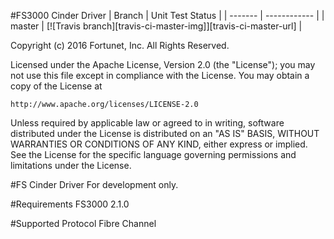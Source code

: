 #FS3000  Cinder Driver
| Branch  | Unit Test Status |
| ------- | ------------ |
| master  | [![Travis branch][travis-ci-master-img]][travis-ci-master-url] |

Copyright (c) 2016 Fortunet, Inc. All Rights Reserved.

Licensed under the Apache License, Version 2.0 (the "License"); you may
not use this file except in compliance with the License. You may obtain
a copy of the License at

    http://www.apache.org/licenses/LICENSE-2.0

Unless required by applicable law or agreed to in writing, software
distributed under the License is distributed on an "AS IS" BASIS, WITHOUT
WARRANTIES OR CONDITIONS OF ANY KIND, either express or implied. See the
License for the specific language governing permissions and limitations
under the License.

#FS Cinder Driver
For development only.

#Requirements
FS3000 2.1.0

#Supported Protocol
Fibre Channel

